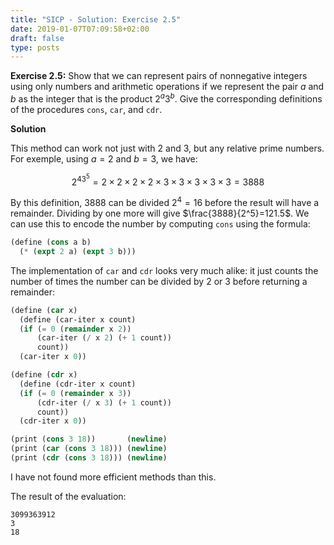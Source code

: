 ```yaml
---
title: "SICP - Solution: Exercise 2.5"
date: 2019-01-07T07:09:58+02:00
draft: false
type: posts
---
```


**Exercise 2.5:** Show that we can represent pairs of nonnegative integers using only numbers and arithmetic operations if we represent the pair $a$ and $b$ as the integer that is the product ${2^a3^b}$. Give the corresponding definitions of the procedures `cons`, `car`, and `cdr`.

**Solution**

This method can work not just with 2 and 3, but any relative prime numbers. For exemple, using $a=2$ and $b=3$, we have:

$$2^43^5=2\times2\times2\times2\times3\times3\times3\times3\times3=3888$$

By this definition, $3888$ can be divided $2^4=16$ before the result will have a remainder. Dividing by one more will give $\frac{3888}{2^5}=121.5$. We can use this to encode the number by computing `cons` using the formula:

```scheme
(define (cons a b)
  (* (expt 2 a) (expt 3 b)))
```

The implementation of `car` and `cdr` looks very much alike: it just counts the number of times the number can be divided by 2 or 3 before returning a remainder:

```scheme
(define (car x)
  (define (car-iter x count)
  (if (= 0 (remainder x 2))
      (car-iter (/ x 2) (+ 1 count))
      count))
  (car-iter x 0))

(define (cdr x)
  (define (cdr-iter x count)
  (if (= 0 (remainder x 3))
      (cdr-iter (/ x 3) (+ 1 count))
      count))
  (cdr-iter x 0))

(print (cons 3 18))       (newline)
(print (car (cons 3 18))) (newline)
(print (cdr (cons 3 18))) (newline)
```

I have not found more efficient methods than this.

The result of the evaluation:

```
3099363912
3
18
```
